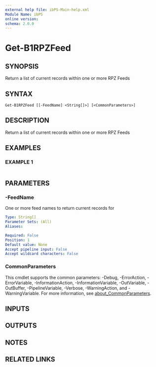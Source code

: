 ```yaml
---
external help file: ibPS-Main-help.xml
Module Name: ibPS
online version:
schema: 2.0.0
---
```


# Get-B1RPZFeed

## SYNOPSIS
Return a list of current records within one or more RPZ Feeds

## SYNTAX

```
Get-B1RPZFeed [[-FeedName] <String[]>] [<CommonParameters>]
```

## DESCRIPTION
Return a list of current records within one or more RPZ Feeds

## EXAMPLES

### EXAMPLE 1
```powershell

```

## PARAMETERS

### -FeedName
One or more feed names to return current records for

```yaml
Type: String[]
Parameter Sets: (All)
Aliases:

Required: False
Position: 1
Default value: None
Accept pipeline input: False
Accept wildcard characters: False
```

### CommonParameters
This cmdlet supports the common parameters: -Debug, -ErrorAction, -ErrorVariable, -InformationAction, -InformationVariable, -OutVariable, -OutBuffer, -PipelineVariable, -Verbose, -WarningAction, and -WarningVariable. For more information, see [about_CommonParameters](http://go.microsoft.com/fwlink/?LinkID=113216).

## INPUTS

## OUTPUTS

## NOTES

## RELATED LINKS
